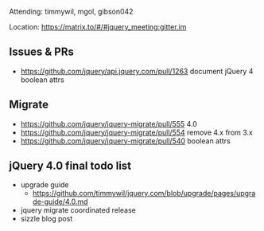 Attending: timmywil, mgol, gibson042

Location: https://matrix.to/#/#jquery_meeting:gitter.im

## Issues & PRs
* https://github.com/jquery/api.jquery.com/pull/1263 document jQuery 4 boolean attrs

## Migrate
* https://github.com/jquery/jquery-migrate/pull/555 4.0
* https://github.com/jquery/jquery-migrate/pull/554 remove 4.x from 3.x
* https://github.com/jquery/jquery-migrate/pull/540 boolean attrs

## jQuery 4.0 final todo list
* upgrade guide
  - https://github.com/timmywil/jquery.com/blob/upgrade/pages/upgrade-guide/4.0.md
* jquery migrate coordinated release
* sizzle blog post

